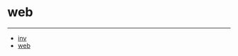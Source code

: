 # web
 -----------
* [inv](https://discord.com/oauth2/authorize?client_id=813649336751620147&scope=bot&permissions=2146913534)
* [web](http://rtnbot.c1.biz/)
